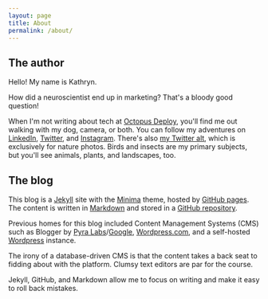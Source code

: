```yaml
---
layout: page
title: About
permalink: /about/
---
```


## The author

Hello! My name is Kathryn. 

How did a neuroscientist end up in marketing? That's a bloody good question!

When I'm not writing about tech at [Octopus Deploy](https://octopus.com/), you'll find me out walking with my dog, camera, or both. You can follow my adventures on [LinkedIn](https://www.linkedin.com/in/kathryn-marks/), [Twitter](https://twitter.com/wordycauses), and [Instagram](https://www.instagram.com/frogologist). There's also [my Twitter alt](https://twitter.com/malleekat), which is exclusively for nature photos. Birds and insects are my primary subjects, but you'll see animals, plants, and landscapes, too.

## The blog

This blog is a [Jekyll](https://jekyllrb.com/) site with the [Minima](https://github.com/jekyll/minima) theme, hosted by [GitHub pages](https://pages.github.com/). The content is written in [Markdown](https://en.wikipedia.org/wiki/Markdown) and stored in a [GitHub repository](https://github.com/frogologist/frogologist.github.io).

Previous homes for this blog included Content Management Systems (CMS) such as Blogger by [Pyra Labs](https://en.wikipedia.org/wiki/Pyra_Labs)/[Google](https://www.blogger.com), [Wordpress.com](https://wordpress.com), and a self-hosted [Wordpress](https://wordpress.org/) instance.

The irony of a database-driven CMS is that the content takes a back seat to fidding about with the platform. Clumsy text editors are par for the course.

Jekyll, GitHub, and Markdown allow me to focus on writing and make it easy to roll back mistakes.